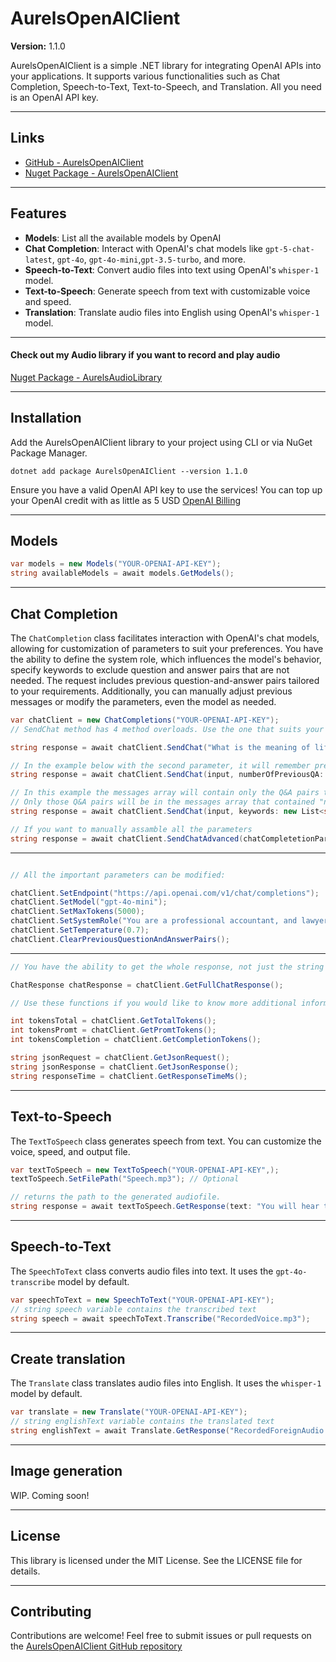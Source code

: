 # AurelsOpenAIClient

**Version:** 1.1.0

AurelsOpenAIClient is a simple .NET library for integrating OpenAI APIs into your applications. It supports various functionalities such as Chat Completion, Speech-to-Text, Text-to-Speech, and Translation. All you need is an OpenAI API key.

---
## Links
- [GitHub - AurelsOpenAIClient](https://github.com/aurel192/AurelsOpenAIClient)
- [Nuget Package - AurelsOpenAIClient](https://www.nuget.org/packages/AurelsOpenAIClient)
---

## Features
- **Models**: List all the available models by OpenAI
- **Chat Completion**: Interact with OpenAI's chat models like `gpt-5-chat-latest`, `gpt-4o`, `gpt-4o-mini`,`gpt-3.5-turbo`, and more.
- **Speech-to-Text**: Convert audio files into text using OpenAI's `whisper-1` model.
- **Text-to-Speech**: Generate speech from text with customizable voice and speed.
- **Translation**: Translate audio files into English using OpenAI's `whisper-1` model.

---

####  Check out my Audio library if you want to record and play audio

 [Nuget Package - AurelsAudioLibrary](https://www.nuget.org/packages/AurelsAudioLibrary)

---

## Installation

Add the AurelsOpenAIClient library to your project using CLI or via NuGet Package Manager.
```
dotnet add package AurelsOpenAIClient --version 1.1.0
```
Ensure you have a valid OpenAI API key to use the services!
You can top up your OpenAI credit with as little as 5 USD
[OpenAI Billing](https://platform.openai.com/settings/organization/billing/overview)

---
## Models
```csharp
var models = new Models("YOUR-OPENAI-API-KEY");
string availableModels = await models.GetModels();
```
---

## Chat Completion

The `ChatCompletion` class facilitates interaction with OpenAI's chat models, allowing for customization of parameters to suit your preferences. You have the ability to define the system role, which influences the model's behavior, specify keywords to exclude question and answer pairs that are not needed. The request includes previous question-and-answer pairs tailored to your requirements. Additionally, you can manually adjust previous messages or modify the parameters, even the model as needed.

```csharp
var chatClient = new ChatCompletions("YOUR-OPENAI-API-KEY");
// SendChat method has 4 method overloads. Use the one that suits your needs.

string response = await chatClient.SendChat("What is the meaning of life?");

// In the example below with the second parameter, it will remember previous 5 Q&As
string response = await chatClient.SendChat(input, numberOfPreviousQA: 5);

// In this example the messages array will contain only the Q&A pairs that are related to the second parameter.
// Only those Q&A pairs will be in the messages array that contained "nvidia" or "tsm". It is case insensitive.
string response = await chatClient.SendChat(input, keywords: new List<string>{"Nvidia", "TSM" } );

// If you want to manually assamble all the parameters
string response = await chatClient.SendChatAdvanced(chatCompletetionParameters: allParameters);
```

---

```csharp

// All the important parameters can be modified:

chatClient.SetEndpoint("https://api.openai.com/v1/chat/completions");
chatClient.SetModel("gpt-4o-mini");
chatClient.SetMaxTokens(5000);
chatClient.SetSystemRole("You are a professional accountant, and lawyer");
chatClient.SetTemperature(0.7);
chatClient.ClearPreviousQuestionAndAnswerPairs();
```

---

```csharp
// You have the ability to get the whole response, not just the string response

ChatResponse chatResponse = chatClient.GetFullChatResponse();

// Use these functions if you would like to know more additional information of the request and response

int tokensTotal = chatClient.GetTotalTokens();
int tokensPromt = chatClient.GetPromtTokens();
int tokensCompletion = chatClient.GetCompletionTokens();

string jsonRequest = chatClient.GetJsonRequest();
string jsonResponse = chatClient.GetJsonResponse();
string responseTime = chatClient.GetResponseTimeMs();

```

---

## Text-to-Speech

The `TextToSpeech` class generates speech from text. You can customize the voice, speed, and output file.

```csharp
var textToSpeech = new TextToSpeech("YOUR-OPENAI-API-KEY",);
textToSpeech.SetFilePath("Speech.mp3"); // Optional

// returns the path to the generated audiofile.
string response = await textToSpeech.GetResponse(text: "You will hear this sentence!");

```

---

## Speech-to-Text

The `SpeechToText` class converts audio files into text. It uses the `gpt-4o-transcribe` model by default.

```csharp
var speechToText = new SpeechToText("YOUR-OPENAI-API-KEY");
// string speech variable contains the transcribed text
string speech = await speechToText.Transcribe("RecordedVoice.mp3");
```

---

## Create translation

The `Translate` class translates audio files into English. It uses the `whisper-1` model by default.

```csharp
var translate = new Translate("YOUR-OPENAI-API-KEY");
// string englishText variable contains the translated text
string englishText = await Translate.GetResponse("RecordedForeignAudio.mp3");
```

---

## Image generation
WIP. Coming soon!

---

## License

This library is licensed under the MIT License. See the LICENSE file for details.

---

## Contributing

Contributions are welcome! Feel free to submit issues or pull requests on the [AurelsOpenAIClient GitHub repository](https://github.com/aurel192/AurelsOpenAIClient)
